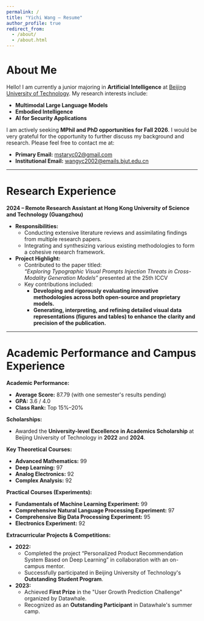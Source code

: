```yaml
---
permalink: /
title: "Yichi Wang – Resume"
author_profile: true
redirect_from: 
  - /about/
  - /about.html
---
```


# About Me

Hello! I am currently a junior majoring in **Artificial Intelligence** at [Beijing University of Technology](https://www.bjut.edu.cn/). My research interests include:

- **Multimodal Large Language Models**
- **Embodied Intelligence**
- **AI for Security Applications**

I am actively seeking **MPhil and PhD opportunities for Fall 2026**. I would be very grateful for the opportunity to further discuss my background and research. Please feel free to contact me at:  
- **Primary Email:** mstaryc02@gmail.com  
- **Institutional Email:** wangyc2002@emails.bjut.edu.cn

---

# Research Experience

**2024 – Remote Research Assistant at Hong Kong University of Science and Technology (Guangzhou)**

- **Responsibilities:**
  - Conducting extensive literature reviews and assimilating findings from multiple research papers.
  - Integrating and synthesizing various existing methodologies to form a cohesive research framework.
- **Project Highlight:**
  - Contributed to the paper titled:  
    *“Exploring Typographic Visual Prompts Injection Threats in Cross-Modality Generation Models”* presented at the 25th ICCV  
  - Key contributions included:
    - **Developing and rigorously evaluating innovative methodologies across both open-source and proprietary models.**
    - **Generating, interpreting, and refining detailed visual data representations (figures and tables) to enhance the clarity and precision of the publication.**

---

# Academic Performance and Campus Experience

**Academic Performance:**

- **Average Score:** 87.79 (with one semester's results pending)
- **GPA:** 3.6 / 4.0  
- **Class Rank:** Top 15%–20%

**Scholarships:**

- Awarded the **University-level Excellence in Academics Scholarship** at Beijing University of Technology in **2022** and **2024**.

**Key Theoretical Courses:**

- **Advanced Mathematics:** 99
- **Deep Learning:** 97
- **Analog Electronics:** 92
- **Complex Analysis:** 92

**Practical Courses (Experiments):**

- **Fundamentals of Machine Learning Experiment:** 99
- **Comprehensive Natural Language Processing Experiment:** 97
- **Comprehensive Big Data Processing Experiment:** 95
- **Electronics Experiment:** 92

**Extracurricular Projects & Competitions:**

- **2022:**  
  - Completed the project “Personalized Product Recommendation System Based on Deep Learning” in collaboration with an on-campus mentor.
  - Successfully participated in Beijing University of Technology's **Outstanding Student Program**.
- **2023:**  
  - Achieved **First Prize** in the "User Growth Prediction Challenge" organized by Datawhale.
  - Recognized as an **Outstanding Participant** in Datawhale's summer camp.
